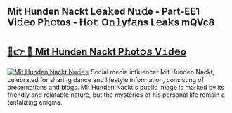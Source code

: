 ## Mit Hunden Nackt L𝚎a𝚔ed N𝚞𝚍e - Part-EE1 Vi𝚍𝚎o P𝚑𝚘tos - H𝚘𝚝 O𝚗𝚕yf𝚊ns L𝚎a𝚔s mQVc8

# <h2><a href="http://kf9iiu.oniu.top/?m=Mit+Hunden+Nackt">🔗👉 🔴 Mit Hunden Nackt P𝚑ot𝚘𝚜 V𝚒d𝚎o</a></h2>

[![Mit Hunden Nackt Nu𝚍e𝚜](https://i.imgur.com/0qMVB7G.gif)](http://kf9iiu.oniu.top/?m=Mit+Hunden+Nackt)
Social media influencer Mit Hunden Nackt, celebrated for sharing dance and lifestyle information, consisting of presentations and blogs. Mit Hunden Nackt's public image is marked by its friendly and relatable nature, but the mysteries of his personal life remain a tantalizing enigma.  
